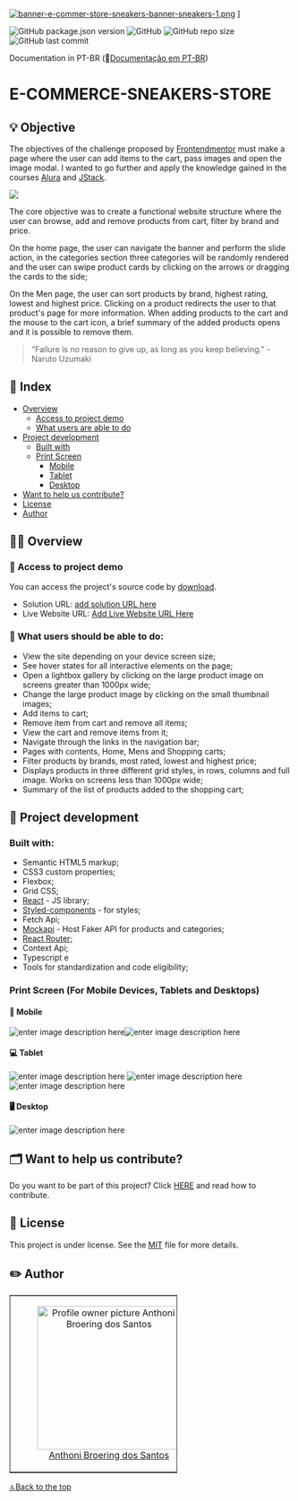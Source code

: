 
[![banner-e-commer-store-sneakers-banner-sneakers-1.png](https://i.postimg.cc/JhcLWWWf/banner-e-commer-store-sneakers-banner-sneakers-1.png)](https://postimg.cc/7C6cgdh9)
] 

![GitHub package.json version](https://img.shields.io/github/package-json/v/anthonibs/e-commerce-sneakers-store?color=green&label=version) ![GitHub](https://img.shields.io/github/license/anthonibs/e-commerce-sneakers-store?color=green) ![GitHub repo size](https://img.shields.io/github/repo-size/anthonibs/e-commerce-sneakers-store?color=green)  ![GitHub last commit](https://img.shields.io/github/last-commit/anthonibs/e-commerce-sneakers-store?color=green)

Documentation in PT-BR (📃[Documentação em PT-BR](https://github.com/anthonibs/e-commerce-sneakers-store/blob/main/README-PT-BR.md))

# E-COMMERCE-SNEAKERS-STORE  

## 💡 Objective

The objectives of the challenge proposed by [Frontendmentor](https://www.frontendmentor.io/challenges/ecommerce-product-page-UPsZ9MJp6) must make a page where the user can add items to the cart, pass images and open the image modal. I wanted to go further and apply the knowledge gained in the courses  [Alura](https://www.alura.com.br/) and [JStack](https://jstack.com.br/).

![](https://lh6.googleusercontent.com/h71WFvfWgPxGHr2IKIPdizeSbFeWqPHuiqg5glrvBmX6ksdKdKhVt23xydxWhHqjlPWIZtMiT1AyN9QclPbOROvQ_V8JJoSCeurpdQJWNVULlKkE8LmgcvyQ3QRqa9ZX2BP8mS1XlhLf41mpD5p0FkU)

The core objective was to create a functional website structure where the user can browse, add and remove products from cart, filter by brand and price.

On the home page, the user can navigate the banner and perform the slide action, in the categories section three categories will be randomly rendered and the user can swipe product cards by clicking on the arrows or dragging the cards to the side;

On the Men page, the user can sort products by brand, highest rating, lowest and highest price. Clicking on a product redirects the user to that product's page for more information. When adding products to the cart and the mouse to the cart icon, a brief summary of the added products opens and it is possible to remove them.

> “Failure is no reason to give up, as long as you keep believing.” - Naruto Uzumaki

## 📑 Index

-   [Overview](#overview)
	- [Access to project demo](#access-to-project-demo)
	- [What users are able to do](#what-users-should-be-able-to-do)
- [Project development](#project-development)
    -   [ Built with](#built-with)
    -   [Print Screen](#print-screen-for-mobile-devices-tablets-and-desktops)
	    - [Mobile](#mobile)
	    - [Tablet](#tablet)
	    - [Desktop](#desktop)
 - [Want to help us contribute?](#want-to-help-us-contribute)
 - [License](#license)
-  [Author](#author)


## 👨‍💻 Overview

### 🔗 Access to project demo

You can access the project's source code by [download](https://github.com/anthonibs/e-commerce-sneakers-store/archive/refs/heads/main.zip).

- Solution URL: [add solution URL here](https://www.frontendmentor.io/challenges/ecommerce-product-page-UPsZ9MJp6)
- Live Website URL: [Add Live Website URL Here](https://e-commerce-sneakers-store.vercel.app/)

### 🧞 What users should be able to do:

- View the site depending on your device screen size;
- See hover states for all interactive elements on the page;
- Open a lightbox gallery by clicking on the large product image on screens greater than 1000px wide;
- Change the large product image by clicking on the small thumbnail images;
- Add items to cart;
- Remove item from cart and remove all items;
- View the cart and remove items from it;
- Navigate through the links in the navigation bar;
- Pages with contents, Home, Mens and Shopping carts;
- Filter products by brands, most rated, lowest and highest price;
- Displays products in three different grid styles, in rows, columns and full image. Works on screens less than 1000px wide;
- Summary of the list of products added to the shopping cart;

## 🚀 Project development
### Built with:

- Semantic HTML5 markup;
- CSS3 custom properties;
- Flexbox;
- Grid CSS;
- [React](https://reactjs.org/) - JS library;
- [Styled-components](https://styled-components.com/) - for styles;
- Fetch Api;
- [Mockapi](https://mockapi.io/) - Host Faker API for products and categories;
-	[React Router](https://reactrouter.com/en/main);
-	Context Api;
- Typescript e
- Tools for standardization and code eligibility;


### Print Screen (For Mobile Devices, Tablets and Desktops)
#### 📱 Mobile
![enter image description here](https://i.postimg.cc/rm18XLYq/Captura-de-tela-de-2023-02-13-23-30-03.png)![enter image description here](https://i.postimg.cc/4dkJS3P8/Captura-de-tela-de-2023-02-13-23-30-38.png)
<br/>
#### 💻 Tablet
![enter image description here](https://i.postimg.cc/yNBKmG85/Captura-de-tela-de-2023-02-13-23-43-12.png)
![enter image description here](https://i.postimg.cc/JzjmB8MZ/Captura-de-tela-de-2023-02-13-23-43-57.png)
![enter image description here](https://i.postimg.cc/ncypzrbn/Captura-de-tela-de-2023-02-13-23-44-47.png)
<br/>

#### 🖥️ Desktop
![enter image description here](https://i.postimg.cc/28bCrvtH/Captura-de-tela-de-2023-02-13-23-45-41.png)

## 🗂️ Want to help us contribute?

Do you want to be part of this project? Click [HERE](https://github.com/anthonibs/e-commerce-sneakers-store/blob/main/CONTRIBUTING.md) and read how to contribute.

## 📙 License

This project is under license. See the [MIT](https://github.com/anthonibs/e-commerce-sneakers-store/blob/main/LICENSE) file for more details.

## ✏️ Author
<table border="1" cellpadding="1" cellspacing="1" style="width:300px">
	<tbody>
		<tr>
			<td>
			<div style="text-align:center">
			<figure class="image" style="display:inline-block"><img alt="Profile owner picture Anthoni Broering dos Santos" height="256" src="https://avatars.githubusercontent.com/u/77931577?v=4" width="256" />
      <br>
			<figcaption><a href="https://github.com/anthonibs">Anthoni Broering dos Santos</a></figcaption>
			</figure>
			</div>
			</td>
		</tr>
	</tbody>
</table>



[🔝 Back to the top](#e-commerce-sneakers-store)